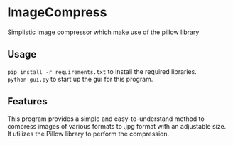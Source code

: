# ImageCompress
Simplistic image compressor which make use of the pillow library

## Usage
```pip install -r requirements.txt``` to install the required libraries.
\
```python gui.py``` to start up the gui for this program.

## Features
This  program provides a simple and easy-to-understand method to compress images of various formats to .jpg format with an adjustable size. It utilizes the Pillow library to perform the compression.
